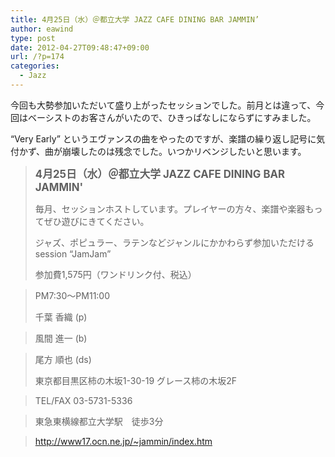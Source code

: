 ```yaml
---
title: 4月25日（水）＠都立大学 JAZZ CAFE DINING BAR JAMMIN’
author: eawind
type: post
date: 2012-04-27T09:48:47+09:00
url: /?p=174
categories:
  - Jazz
---
```

今回も大勢参加いただいて盛り上がったセッションでした。前月とは違って、今回はベーシストのお客さんがいたので、ひきっぱなしにならずにすみました。

&#8220;Very Early&#8221; というエヴァンスの曲をやったのですが、楽譜の繰り返し記号に気付かず、曲が崩壊したのは残念でした。いつかリベンジしたいと思います。

> **<big>4月25日（水）＠都立大学 JAZZ CAFE DINING BAR JAMMIN'</big>**
>
> 毎月、セッションホストしています。プレイヤーの方々、楽譜や楽器もってぜひ遊びにきてください。
>
> ジャズ、ポピュラー、ラテンなどジャンルにかかわらず参加いただけるsession &#8220;JamJam&#8221;
>
> 参加費1,575円（ワンドリンク付、税込）

> PM7:30〜PM11:00
>
> 千葉 香織 (p)

> 風間 進一 (b)

> 尾方 順也 (ds)
>
> 東京都目黒区柿の木坂1-30-19 グレース柿の木坂2F

> TEL/FAX 03-5731-5336

> 東急東横線都立大学駅　徒歩3分

> http://www17.ocn.ne.jp/~jammin/index.htm
